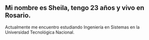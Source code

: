 ## Mi nombre es **Sheila**, tengo 23 años y vivo en Rosario.
Actualmente me encuentro estudiando Ingeniería en Sistemas en la Universidad Tecnológica Nacional.

